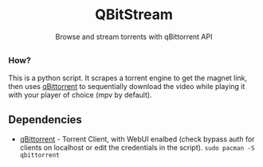 <h1 align="center">QBitStream</h1>
<p align="center">Browse and stream torrents with qBittorrent API</p>

##

### How?

This is a python script. It scrapes a torrent engine to get the magnet link, then uses [qBittorrent](https://github.com/qbittorrent/qBittorrent) to sequentially download the video while playing it with your player of choice (mpv by default).

## Dependencies

* [qBittorrent](https://github.com/qbittorrent/qBittorrent) - Torrent Client, with WebUI enalbed (check bypass auth for clients on localhost or edit the credentials in the script). `sudo pacman -S qbittorrent`
